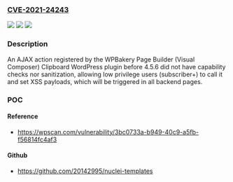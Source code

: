 ### [CVE-2021-24243](https://cve.mitre.org/cgi-bin/cvename.cgi?name=CVE-2021-24243)
![](https://img.shields.io/static/v1?label=Product&message=WPBakery%20Page%20Builder%20(Visual%20Composer)%20Clipboard&color=blue)
![](https://img.shields.io/static/v1?label=Version&message=4.5.0%3E%3D%204.5.0%20&color=brighgreen)
![](https://img.shields.io/static/v1?label=Vulnerability&message=CWE-79%20Cross-site%20Scripting%20(XSS)&color=brighgreen)

### Description

An AJAX action registered by the WPBakery Page Builder (Visual Composer) Clipboard WordPress plugin before 4.5.6 did not have capability checks nor sanitization, allowing low privilege users (subscriber+) to call it and set XSS payloads, which will be triggered in all backend pages.

### POC

#### Reference
- https://wpscan.com/vulnerability/3bc0733a-b949-40c9-a5fb-f56814fc4af3

#### Github
- https://github.com/20142995/nuclei-templates

